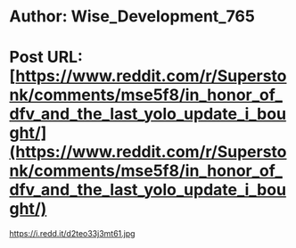 # Author: Wise_Development_765
# Post URL: [https://www.reddit.com/r/Superstonk/comments/mse5f8/in_honor_of_dfv_and_the_last_yolo_update_i_bought/](https://www.reddit.com/r/Superstonk/comments/mse5f8/in_honor_of_dfv_and_the_last_yolo_update_i_bought/)


https://i.redd.it/d2teo33j3mt61.jpg